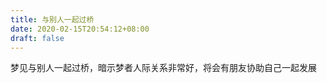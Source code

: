 ```yaml
---
title: 与别人一起过桥
date: 2020-02-15T20:54:12+08:00
draft: false
---
```


梦见与别人一起过桥，暗示梦者人际关系非常好，将会有朋友协助自己一起发展